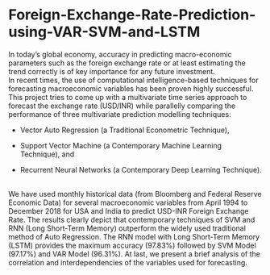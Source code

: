 # Foreign-Exchange-Rate-Prediction-using-VAR-SVM-and-LSTM

In today’s global economy, accuracy in
predicting macro-economic parameters such as the foreign
exchange rate or at least estimating the trend correctly is of
key importance for any future investment.  
In recent times, the
use of computational intelligence-based techniques for
forecasting macroeconomic variables has been proven highly
successful.   
This project tries to come up with a multivariate time
series approach to forecast the exchange rate (USD/INR) while
parallelly comparing the performance of three multivariate
prediction modelling techniques:   
- Vector Auto Regression (a
Traditional Econometric Technique),   
- Support Vector Machine
(a Contemporary Machine Learning Technique), and  

- Recurrent Neural Networks (a Contemporary Deep Learning
Technique).   
<br/>
We have used monthly historical data (from Bloomberg and Federal
Reserve Economic Data) for several
macroeconomic variables from April 1994 to December 2018
for USA and India to predict USD-INR Foreign Exchange
Rate.      
The results clearly depict that contemporary techniques
of SVM and RNN (Long Short-Term Memory) outperform the
widely used traditional method of Auto Regression. The RNN
model with Long Short-Term Memory (LSTM) provides the
maximum accuracy (97.83%) followed by SVM Model
(97.17%) and VAR Model (96.31%). At last, we present a brief
analysis of the correlation and interdependencies of the
variables used for forecasting.
